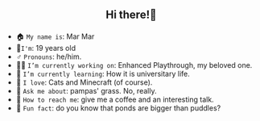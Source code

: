 ## <p align=center>Hi there!👋</p>

- 🏠 `My name is`: Mar Mar
- 📆`I'm`: 19 years old
- ♂️ `Pronouns`: he/him.
- 👷‍♂️ `I’m currently working on`: Enhanced Playthrough, my beloved one.
- 📖 `I’m currently learning`: How it is universitary life.
- 💛 `I love`: Cats and Minecraft (of course).
- 💬 `Ask me about`: pampas' grass. No, really.
- 🏹 `How to reach me`: give me a coffee and an interesting talk.
- 🤡 `Fun fact`: do you know that ponds are bigger than puddles?
